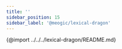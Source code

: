 ```yaml
---
title: ''
sidebar_position: 15
sidebar_label: '@meogic/lexical-dragon'
---
```


{@import ../../../lexical-dragon/README.md}
